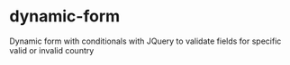 # dynamic-form
Dynamic form with conditionals with JQuery to validate fields for specific valid or invalid country
